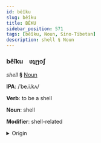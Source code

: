 ```yaml
---
id: bêîku
slug: bêîku
title: BÊKU
sidebar_position: 571
tags: [bêîku, Noun, Sino-Tibetan]
description: shell § Noun
---
```


### bêîku&emsp;<span kind="abugida">ʋʇɽɟɔʃ</span>

*shell* **§** [Noun](../../tags/Noun)

**IPA**: /ˈbe.i.kʌ/

**Verb**: to be a shell

**Noun**: shell

**Modifier**: shell-related

<details>
    <summary>Origin</summary>
    Mandarin 貝殼 bèiké /pei̯4 kʰɤ2/<br/>
    <em>Sino-Tibetan Language Family</em>
</details>